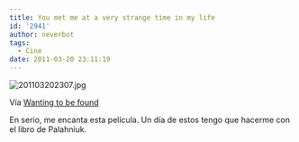 ```yaml
---
title: You met me at a very strange time in my life
id: '2941'
author: neverbot
tags:
  - Cine
date: 2011-03-20 23:11:19
---
```


![201103202307.jpg](./201103202307.jpg)

Vía [Wanting to be found](http://wantingtobefound.tumblr.com/post/1149238415)

En serio, me encanta esta película. Un día de estos tengo que hacerme con el libro de Palahniuk.